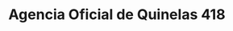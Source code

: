 ---
title: "Agencia Oficial de Quinelas 418"
url: /gobernador-roca/agencia-oficial-de-quinelas-418/
shop: lotería
---